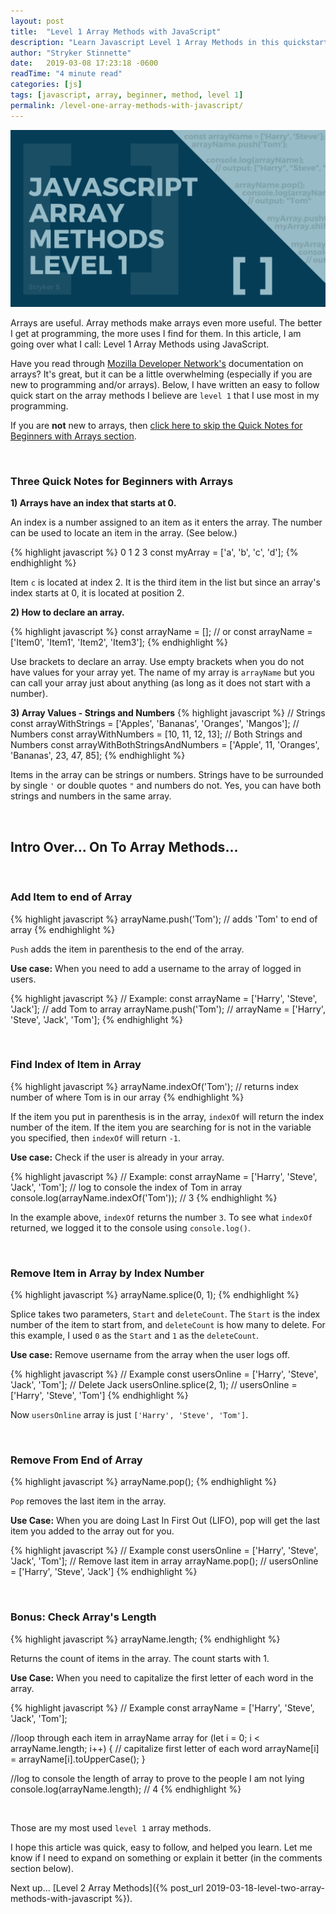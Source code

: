 ```yaml
---
layout: post
title:  "Level 1 Array Methods with JavaScript"
description: "Learn Javascript Level 1 Array Methods in this quickstart from Stryker Stinnette (a Web Application Developer of over 10 years)."
author: "Stryker Stinnette"
date:   2019-03-08 17:23:18 -0600
readTime: "4 minute read"
categories: [js]
tags: [javascript, array, beginner, method, level 1]
permalink: /level-one-array-methods-with-javascript/
---
```


<img src="/assets/images/javascript_array_methods_level_1.png" alt="JavaScript Array Methods Level 1 pop push indexOf length splice">

Arrays are useful. Array methods make arrays even more useful. The better I get at programming, the more uses I find for them. In this article, I am going over what I call: Level 1 Array Methods using JavaScript. 

Have you read through [Mozilla Developer Network's](https://developer.mozilla.org/) documentation on arrays? It's great, but it can be a little overwhelming (especially if you are new to programming and/or arrays). Below, I have written an easy to follow quick start on the array methods I believe are `level 1` that I use most in my programming. 

If you are **not** new to arrays, then [click here to skip the Quick Notes for Beginners with Arrays section](#arraySuperstar).

<br>

### Three Quick Notes for Beginners with Arrays

**1) Arrays have an index that starts at 0.** 

An index is a number assigned to an item as it enters the array. The number can be used to locate an item in the array. (See below.)

{% highlight javascript %}
		0    1    2    3
const myArray = ['a', 'b', 'c', 'd'];
{% endhighlight %}

Item `c` is located at index 2. It is the third item in the list but since an array's index starts at 0, it is located at position 2.

**2) How to declare an array.**

{% highlight javascript %}
const arrayName = [];
// or
const arrayName = ['Item0', 'Item1', 'Item2', 'Item3'];
{% endhighlight %}

Use brackets to declare an array. Use empty brackets when you do not have values for your array yet. The name of my array is `arrayName` but you can call your array just about anything (as long as it does not start with a number).

**3) Array Values - Strings and Numbers**
{% highlight javascript %}
// Strings
const arrayWithStrings = ['Apples', 'Bananas', 'Oranges', 'Mangos'];
// Numbers
const arrayWithNumbers = [10, 11, 12, 13];
// Both Strings and Numbers
const arrayWithBothStringsAndNumbers = ['Apple', 11, 'Oranges', 'Bananas', 23, 47, 85];
{% endhighlight %}

Items in the array can be strings or numbers. Strings have to be surrounded by single `'` or double quotes `"` and numbers do not. Yes, you can have both strings and numbers in the same array.

<br>

## <a name="arraySuperstar"></a>Intro Over... On To Array Methods...

<br>

### Add Item to end of Array

{% highlight javascript %}
arrayName.push('Tom'); // adds 'Tom' to end of array
{% endhighlight %}

`Push` adds the item in parenthesis to the end of the array.

**Use case:** When you need to add a username to the array of logged in users.

{% highlight javascript %}
// Example:
const arrayName = ['Harry', 'Steve', 'Jack'];
// add Tom to array
arrayName.push('Tom');
// arrayName = ['Harry', 'Steve', 'Jack', 'Tom'];
{% endhighlight %}

<br>

### Find Index of Item in Array

{% highlight javascript %}
arrayName.indexOf('Tom'); // returns index number of where Tom is in our array
{% endhighlight %}

If the item you put in parenthesis is in the array, `indexOf` will return the index number of the item. If the item you are searching for is not in the variable you specified, then `indexOf` will return `-1`.

**Use case:** Check if the user is already in your array. 

{% highlight javascript %}
// Example:
const arrayName = ['Harry', 'Steve', 'Jack', 'Tom'];
// log to console the index of Tom in array
console.log(arrayName.indexOf('Tom'));
// 3
{% endhighlight %}

In the example above, `indexOf` returns the number `3`. To see what `indexOf` returned, we logged it to the console using `console.log()`.

<br>

### Remove Item in Array by Index Number

{% highlight javascript %}
arrayName.splice(0, 1);
{% endhighlight %}

Splice takes two parameters, `Start` and `deleteCount`. The `Start` is the index number of the item to start from, and `deleteCount` is how many to delete. For this example, I used `0` as the `Start` and `1` as the `deleteCount`.

**Use case:** Remove username from the array when the user logs off.

{% highlight javascript %}
// Example
const usersOnline = ['Harry', 'Steve', 'Jack', 'Tom'];
// Delete Jack
usersOnline.splice(2, 1);
// usersOnline = ['Harry', 'Steve', 'Tom']
{% endhighlight %}

Now `usersOnline` array is just `['Harry', 'Steve', 'Tom']`.

<br>

### Remove From End of Array
{% highlight javascript %}
arrayName.pop();
{% endhighlight %}

`Pop` removes the last item in the array.

**Use Case:** When you are doing Last In First Out (LIFO), pop will get the last item you added to the array out for you.

{% highlight javascript %}
// Example
const usersOnline = ['Harry', 'Steve', 'Jack', 'Tom'];
// Remove last item in array
arrayName.pop();
// usersOnline = ['Harry', 'Steve', 'Jack']
{% endhighlight %}

<br>

### Bonus: Check Array's Length

{% highlight javascript %}
arrayName.length;
{% endhighlight %}

Returns the count of items in the array. The count starts with 1.

**Use Case:** When you need to capitalize the first letter of each word in the array.

{% highlight javascript %}
// Example
const arrayName = ['Harry', 'Steve', 'Jack', 'Tom'];

//loop through each item in arrayName array
for (let i = 0; i < arrayName.length; i++) {
  // capitalize first letter of each word
  arrayName[i] = arrayName[i].toUpperCase();
}

//log to console the length of array to prove to the people I am not lying
console.log(arrayName.length);
//  4
{% endhighlight %}

<br>

Those are my most used `level 1` array methods. 

I hope this article was quick, easy to follow, and helped you learn. Let me know if I need to expand on something or explain it better (in the comments section below).

Next up… [Level 2 Array Methods]({% post_url 2019-03-18-level-two-array-methods-with-javascript %}).
